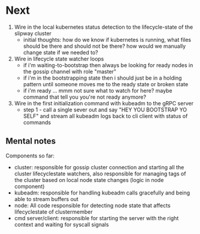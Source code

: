 # Next
1. Wire in the local kubernetes status detection to the lifecycle-state of the slipway cluster
    - initial thoughts: how do we know if kubernetes is running, what files should be there and should not be there? how would we manually change state if we needed to?
2. Wire in lifecycle state watcher loops
    - if i'm waiting-to-bootstrap then always be looking for ready nodes in the gossip channel with role "master"
    - if i'm in the bootstrapping state then i should just be in a holding pattern until someone moves me to the ready state or broken state
    - if i'm ready ... mmm not sure what to watch for here? maybe command that tell you you're not ready anymore?
3. Wire in the first initialization command with kubeadm to the gRPC server
    - step 1 - call a single sever out and say "HEY YOU BOOTSTRAP YO SELF" and stream all kubeadm logs back to cli client with status of commands

## Mental notes
Components so far:
- cluster: responsible for gossip cluster connection and starting all the cluster lifecyclestate watchers, also responsible for managing tags of the cluster based on local node state changes (logic in node component)
- kubeadm: responsible for handling kubeadm calls gracefully and being able to stream buffers out
- node: All code responsible for detecting node state that affects lifecyclestate of clustermember
- cmd server/client: responsible for starting the server with the right context and waiting for syscall signals